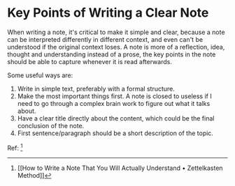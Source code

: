 # Key Points of Writing a Clear Note

When writing a note, it's critical to make it simple and clear, because a note can be interpreted differently in different context, and even can't be understood if the original context loses. A note is more of a reflection, idea, thought and understanding instead of a prose, the key points in the note should be able to capture whenever it is read afterwards.

Some useful ways are:

1. Write in simple text, preferably with a formal structure.
2. Make the most important things first. A note is closed to useless if I need to go through a complex brain work to figure out what it talks about.
3. Have a clear title directly about the content, which could be the final conclusion of the note.
4. First sentence/paragraph should be a short description of the topic.

Ref: [^B005B844721A]

[^B005B844721A]: [[How to Write a Note That You Will Actually Understand • Zettelkasten Method]]
